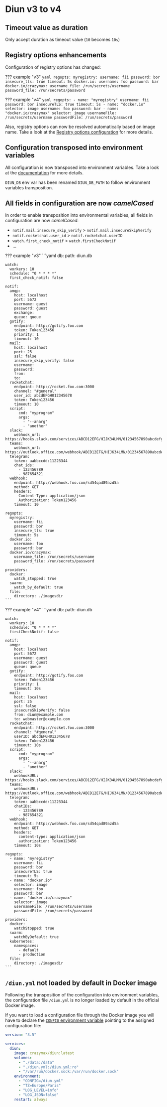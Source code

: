 # Diun v3 to v4

## Timeout value as duration

Only accept duration as timeout value (`10` becomes `10s`)

## Registry options enhancements

Configuration of registry options has changed:

??? example "v3"
    ```yaml
    regopts:
      myregistry:
        username: fii
        password: bor
        insecure_tls: true
        timeout: 5s
      docker.io:
        username: foo
        password: bar
      docker.io/crazymax:
        username_file: /run/secrets/username
        password_file: /run/secrets/password
    ```

??? example "v4"
    ```yaml
    regopts:
      - name: "myregistry"
        username: fii
        password: bor
        insecureTLS: true
        timeout: 5s
      - name: "docker.io"
        selector: image
        username: foo
        password: bar
      - name: "docker.io/crazymax"
        selector: image
        usernameFile: /run/secrets/username
        passwordFile: /run/secrets/password
    ```

Also, registry options can now be resolved automatically based on image name.
Take a look at the [Registry options configuration](../config/regopts.md) for more details.

## Configuration transposed into environment variables

All configuration is now transposed into environment variables. Take a look at the [documentation](../config/index.md#environment-variables) for more details.

`DIUN_DB` env var has been renamed `DIUN_DB_PATH` to follow environment variables transposition.

## All fields in configuration are now _camelCased_

In order to enable transposition into environmental variables, all fields in configuration are now _camelCased_:

* `notif.mail.insecure_skip_verify` > `notif.mail.insecureSkipVerify`
* `notif.rocketchat.user_id` > `notif.rocketchat.userID`
* `watch.first_check_notif` > `watch.firstCheckNotif`
* ...

??? example "v3"
    ```yaml
    db:
      path: diun.db
    
    watch:
      workers: 10
      schedule: "0 * * * *"
      first_check_notif: false
    
    notif:
      amqp:
        host: localhost
        port: 5672
        username: guest
        password: guest
        exchange: 
        queue: queue
      gotify:
        endpoint: http://gotify.foo.com
        token: Token123456
        priority: 1
        timeout: 10
      mail:
        host: localhost
        port: 25
        ssl: false
        insecure_skip_verify: false
        username:
        password:
        from:
        to:
      rocketchat:
        endpoint: http://rocket.foo.com:3000
        channel: "#general"
        user_id: abcdEFGH012345678
        token: Token123456
        timeout: 10
      script:
          cmd: "myprogram"
          args:
            - "--anarg"
            - "another"
      slack:
        webhook_url: https://hooks.slack.com/services/ABCD12EFG/HIJK34LMN/01234567890abcdefghij
      teams:
        webhook_url: https://outlook.office.com/webhook/ABCD12EFG/HIJK34LMN/01234567890abcdefghij
      telegram:
        token: aabbccdd:11223344
        chat_ids:
          - 123456789
          - 987654321
      webhook:
        endpoint: http://webhook.foo.com/sd54qad89azd5a
        method: GET
        headers:
          Content-Type: application/json
          Authorization: Token123456
        timeout: 10
    
    regopts:
      myregistry:
        username: fii
        password: bor
        insecure_tls: true
        timeout: 5s
      docker.io:
        username: foo
        password: bar
      docker.io/crazymax:
        username_file: /run/secrets/username
        password_file: /run/secrets/password
    
    providers:
      docker:
        watch_stopped: true
      swarm:
        watch_by_default: true
      file:
        directory: ./imagesdir
    ```

??? example "v4"
    ```yaml
    db:
      path: diun.db
    
    watch:
      workers: 10
      schedule: "0 * * * *"
      firstCheckNotif: false
    
    notif:
      amqp:
        host: localhost
        port: 5672
        username: guest
        password: guest
        queue: queue
      gotify:
        endpoint: http://gotify.foo.com
        token: Token123456
        priority: 1
        timeout: 10s
      mail:
        host: localhost
        port: 25
        ssl: false
        insecureSkipVerify: false
        from: diun@example.com
        to: webmaster@example.com
      rocketchat:
        endpoint: http://rocket.foo.com:3000
        channel: "#general"
        userID: abcdEFGH012345678
        token: Token123456
        timeout: 10s
      script:
          cmd: "myprogram"
          args:
            - "--anarg"
            - "another"
      slack:
        webhookURL: https://hooks.slack.com/services/ABCD12EFG/HIJK34LMN/01234567890abcdefghij
      teams:
        webhookURL: https://outlook.office.com/webhook/ABCD12EFG/HIJK34LMN/01234567890abcdefghij
      telegram:
        token: aabbccdd:11223344
        chatIDs:
          - 123456789
          - 987654321
      webhook:
        endpoint: http://webhook.foo.com/sd54qad89azd5a
        method: GET
        headers:
          content-type: application/json
          authorization: Token123456
        timeout: 10s
    
    regopts:
      - name: "myregistry"
        username: fii
        password: bor
        insecureTLS: true
        timeout: 5s
      - name: "docker.io"
        selector: image
        username: foo
        password: bar
      - name: "docker.io/crazymax"
        selector: image
        usernameFile: /run/secrets/username
        passwordFile: /run/secrets/password
    
    providers:
      docker:
        watchStopped: true
      swarm:
        watchByDefault: true
      kubernetes:
        namespaces:
          - default
          - production
      file:
        directory: ./imagesdir
    ```

## `/diun.yml` not loaded by default in Docker image

Following the transposition of the configuration into environment variables, the configuration file `/diun.yml`
is no longer loaded by default in the official Docker image.

If you want to load a configuration file through the Docker image you will have to declare the
[`CONFIG` environment variable](../get-started.md#diun-cli) pointing to the assigned configuration file:

```yaml
version: "3.5"

services:
  diun:
    image: crazymax/diun:latest
    volumes:
      - "./data:/data"
      - "./diun.yml:/diun.yml:ro"
      - "/var/run/docker.sock:/var/run/docker.sock"
    environment:
      - "CONFIG=/diun.yml"
      - "TZ=Europe/Paris"
      - "LOG_LEVEL=info"
      - "LOG_JSON=false"
    restart: always
```
